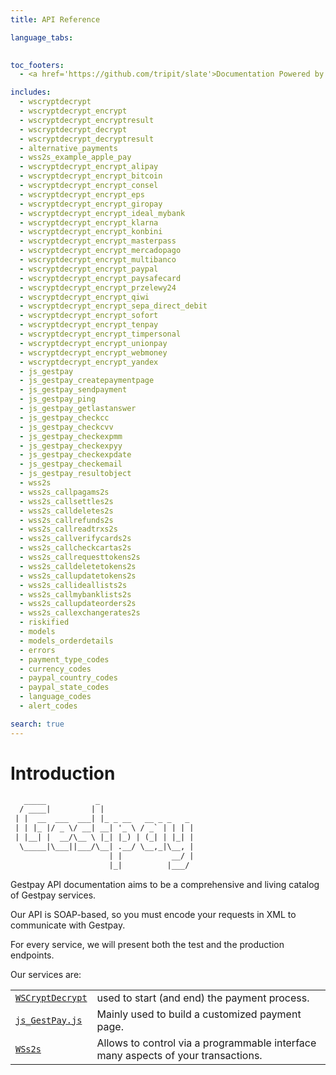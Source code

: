 ```yaml
---
title: API Reference

language_tabs:
  

toc_footers:
  - <a href='https://github.com/tripit/slate'>Documentation Powered by Slate</a>

includes:
  - wscryptdecrypt
  - wscryptdecrypt_encrypt
  - wscryptdecrypt_encryptresult
  - wscryptdecrypt_decrypt
  - wscryptdecrypt_decryptresult
  - alternative_payments
  - wss2s_example_apple_pay
  - wscryptdecrypt_encrypt_alipay
  - wscryptdecrypt_encrypt_bitcoin
  - wscryptdecrypt_encrypt_consel
  - wscryptdecrypt_encrypt_eps
  - wscryptdecrypt_encrypt_giropay
  - wscryptdecrypt_encrypt_ideal_mybank
  - wscryptdecrypt_encrypt_klarna
  - wscryptdecrypt_encrypt_konbini
  - wscryptdecrypt_encrypt_masterpass
  - wscryptdecrypt_encrypt_mercadopago
  - wscryptdecrypt_encrypt_multibanco
  - wscryptdecrypt_encrypt_paypal
  - wscryptdecrypt_encrypt_paysafecard
  - wscryptdecrypt_encrypt_przelewy24
  - wscryptdecrypt_encrypt_qiwi
  - wscryptdecrypt_encrypt_sepa_direct_debit
  - wscryptdecrypt_encrypt_sofort
  - wscryptdecrypt_encrypt_tenpay
  - wscryptdecrypt_encrypt_timpersonal
  - wscryptdecrypt_encrypt_unionpay
  - wscryptdecrypt_encrypt_webmoney
  - wscryptdecrypt_encrypt_yandex
  - js_gestpay
  - js_gestpay_createpaymentpage
  - js_gestpay_sendpayment
  - js_gestpay_ping
  - js_gestpay_getlastanswer
  - js_gestpay_checkcc
  - js_gestpay_checkcvv
  - js_gestpay_checkexpmm
  - js_gestpay_checkexpyy
  - js_gestpay_checkexpdate
  - js_gestpay_checkemail
  - js_gestpay_resultobject
  - wss2s
  - wss2s_callpagams2s
  - wss2s_callsettles2s
  - wss2s_calldeletes2s
  - wss2s_callrefunds2s
  - wss2s_callreadtrxs2s
  - wss2s_callverifycards2s
  - wss2s_callcheckcartas2s
  - wss2s_callrequesttokens2s
  - wss2s_calldeletetokens2s
  - wss2s_callupdatetokens2s
  - wss2s_callideallists2s
  - wss2s_callmybanklists2s
  - wss2s_callupdateorders2s
  - wss2s_callexchangerates2s
  - riskified
  - models
  - models_orderdetails
  - errors
  - payment_type_codes
  - currency_codes
  - paypal_country_codes
  - paypal_state_codes
  - language_codes
  - alert_codes

search: true
---
```


# Introduction


```xml
   _____           _                     
  / ____|         | |                    
 | |  __  ___  ___| |_ _ __   __ _ _   _ 
 | | |_ |/ _ \/ __| __| '_ \ / _` | | | |
 | |__| |  __/\__ \ |_| |_) | (_| | |_| |
  \_____|\___||___/\__| .__/ \__,_|\__, |
                      | |           __/ |
                      |_|          |___/ 
```

Gestpay API documentation aims to be a comprehensive and living catalog of Gestpay services.

Our API is SOAP-based, so you must encode your requests in XML to communicate with Gestpay.

For every service, we will present both the test and the production endpoints.   

Our services are: 

|     |     | 
| --- | --- | 
| [`WSCryptDecrypt`](#wscryptdecrypt-api) | used to start (and end) the payment process. | 
| [`js_GestPay.js`](#js_gestpay-js-api) | Mainly used to build a customized payment page. | 
| [`WSs2s`](#wss2s-api) | Allows to control via a programmable interface many aspects of your transactions. |

